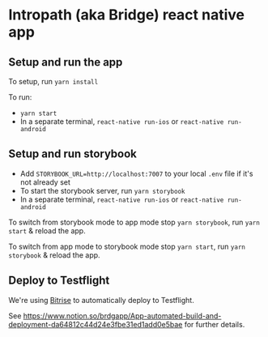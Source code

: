 # Intropath (aka Bridge) react native app

## Setup and run the app

To setup, run `yarn install`

To run:

- `yarn start`
- In a separate terminal, `react-native run-ios` or `react-native run-android`

## Setup and run storybook

- Add `STORYBOOK_URL=http://localhost:7007` to your local `.env` file if it's not already set
- To start the storybook server, run `yarn storybook`
- In a separate terminal, `react-native run-ios` or `react-native run-android`

To switch from storybook mode to app mode stop `yarn storybook`, run `yarn start` & reload the app.

To switch from app mode to storybook mode stop `yarn start`, run `yarn storybook` & reload the app.

## Deploy to Testflight

We're using [Bitrise](https://app.bitrise.io/app/033726a70d507d06) to automatically deploy to Testflight.

See https://www.notion.so/brdgapp/App-automated-build-and-deployment-da64812c44d24e3fbe31ed1add0e5bae for further details.
